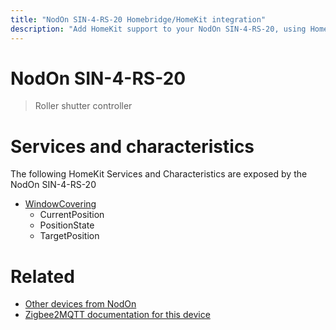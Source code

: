 ```yaml
---
title: "NodOn SIN-4-RS-20 Homebridge/HomeKit integration"
description: "Add HomeKit support to your NodOn SIN-4-RS-20, using Homebridge, Zigbee2MQTT and homebridge-z2m."
---
```

<!---
This file has been GENERATED using src/docgen/docgen.ts
DO NOT EDIT THIS FILE MANUALLY!
-->
# NodOn SIN-4-RS-20
> Roller shutter controller


# Services and characteristics
The following HomeKit Services and Characteristics are exposed by
the NodOn SIN-4-RS-20

* [WindowCovering](../../cover.md)
  * CurrentPosition
  * PositionState
  * TargetPosition


# Related
* [Other devices from NodOn](../index.md#nodon)
* [Zigbee2MQTT documentation for this device](https://www.zigbee2mqtt.io/devices/SIN-4-RS-20.html)